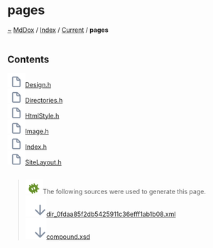 <a id="pages"></a>
<h1>pages</h1>
<a id="dir_0fdaa85f2db5425911c36efff1ab1b08"></a>
<a href="https://github.com/CharlesCarley/MdDox">~</a>
<a href="indexpage.md#mddox">MdDox</a>
<span class="inline-text">/</span>
<a href="index.md#index">Index</a>
<span class="inline-text">/</span>
<a href="dir_f19befb0a20a037054255eb425fb4872.md#current">Current</a>
<span class="inline-text">/</span>
<span class="bold-text"><b>pages</b></span>
<br/>
<br/>
<a id="contents"></a>
<h2>Contents</h2>
<span class="icon-list-item"><a href="https://github.com/CharlesCarley/MdDox/blob/master//Current/pages//Design.h#L1" class="icon-list-item"><img src="../images/file.svg" class="icon-list-item"/><span class="icon-list-item">Design.h</span>
</a>
</span>
<br/>
<span class="icon-list-item"><a href="https://github.com/CharlesCarley/MdDox/blob/master//Current/pages//Directories.h#L1" class="icon-list-item"><img src="../images/file.svg" class="icon-list-item"/><span class="icon-list-item">Directories.h</span>
</a>
</span>
<br/>
<span class="icon-list-item"><a href="https://github.com/CharlesCarley/MdDox/blob/master//Current/pages//HtmlStyle.h#L1" class="icon-list-item"><img src="../images/file.svg" class="icon-list-item"/><span class="icon-list-item">HtmlStyle.h</span>
</a>
</span>
<br/>
<span class="icon-list-item"><a href="https://github.com/CharlesCarley/MdDox/blob/master//Current/pages//Image.h#L1" class="icon-list-item"><img src="../images/file.svg" class="icon-list-item"/><span class="icon-list-item">Image.h</span>
</a>
</span>
<br/>
<span class="icon-list-item"><a href="https://github.com/CharlesCarley/MdDox/blob/master//Current/pages//Index.h#L1" class="icon-list-item"><img src="../images/file.svg" class="icon-list-item"/><span class="icon-list-item">Index.h</span>
</a>
</span>
<br/>
<span class="icon-list-item"><a href="https://github.com/CharlesCarley/MdDox/blob/master//Current/pages//SiteLayout.h#L1" class="icon-list-item"><img src="../images/file.svg" class="icon-list-item"/><span class="icon-list-item">SiteLayout.h</span>
</a>
</span>
<br/>
<br/>
<blockquote>
<img src="../images/debug.svg"/><span class="inline-text">The following sources were used to generate this page.</span>
<br/>
<span class="icon-list-item"><a href="../xml/dir_0fdaa85f2db5425911c36efff1ab1b08.xml#L1" class="icon-list-item"><img src="../images/lookInside.svg" class="icon-list-item"/><span class="icon-list-item">dir_0fdaa85f2db5425911c36efff1ab1b08.xml</span>
</a>
</span>
<br/>
<span class="icon-list-item"><a href="../xml/compound.xsd#L1" class="icon-list-item"><img src="../images/lookInside.svg" class="icon-list-item"/><span class="icon-list-item">compound.xsd</span>
</a>
</span>
</blockquote>
</div>
</div>
</body>
</html>
